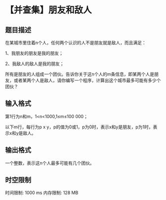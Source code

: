 # 【并查集】朋友和敌人

## 题目描述

在某城市里住着n个人，任何两个认识的人不是朋友就是敌人，而且满足：

1、我朋友的朋友是我的朋友；

2、我敌人的敌人是我的朋友；

所有是朋友的人组成一个团伙。告诉你关于这n个人的m条信息，即某两个人是朋友，或者某两个人是敌人，请你编写一个程序，计算出这个城市最多可能有多少个团伙？

## 输入格式

第1行为n和m，1<n<1000,1≤m≤100 000；

以下m行，每行为p x y，p的值为0或1，p为0时，表示x和y是朋友，p为1时，表示x和y是敌人。

## 输出格式

一个整数，表示这n个人最多可能有几个团伙。

## 时空限制

时间限制: 1000 ms
内存限制: 128 MB
